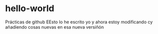 # hello-world
Prácticas de github
EEsto lo he escrito yo
y ahora estoy modificando cy añadiendo cosas nuevas en esa nueva versiñón
